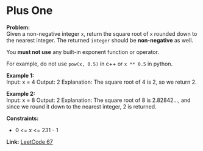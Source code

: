 # Plus One

**Problem:**  
Given a non-negative integer `x`, return the square root of `x` rounded down to the nearest integer. The returned `integer` should be **non-negative** as well.

You **must not use** any built-in exponent function or operator.

For example, do not use `pow(x, 0.5)` in c++ or `x ** 0.5` in python.

**Example 1:**  
Input: x = 4
Output: 2
Explanation: The square root of 4 is 2, so we return 2.

**Example 2:**  
Input: x = 8
Output: 2
Explanation: The square root of 8 is 2.82842..., and since we round it down to the nearest integer, 2 is returned.

**Constraints:**  
- 0 <= x <= 231 - 1

**Link:** [LeetCode 67](https://leetcode.com/problems/sqrtx/)
